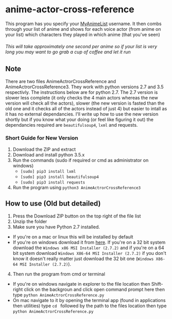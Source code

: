 # anime-actor-cross-reference
This program has you specify your [MyAnimeList](myanimelist.net) username. It then combs through your list of anime and shows for each voice actor (from anime on your list) which characters they played in which anime (that you've seen)

###### This will take approximately one second per anime so if your list is very long you may want to go grab a cup of coffee and let it run

## Note
There are two files AnimeActrorCrossReference and AnimeActrorCrossReference3. They work with python versions 2.7 and 3.5 respectivly. The instructions below are for python 2.7. The 2.7 version is slower less complete (it only checks the 4 main actors whereas the new version will check all the actors), slower (the new version is fasted than the old one and it checks all of the actors instead of just 4) but easier to intall as it has no external dependancies. I'll write up how to use the new version shortly but if you know what your doing (or feel like figuring it out) the dependancies required are `beautifulsoup4`, `lxml` and requests.

### Short Guide for New Version
1. Download the ZIP and extract
2. Download and install python 3.5.x
3. Run the commands (sudo if required or cmd as administrator on windows)
    * `[sudo] pip3 install lxml`
    * `[sudo] pip3 install beautifulsoup4`
    * `[sudo] pip3 install requests`
4. Run the program using `python3 AnimeActrorCrossReference3`

## How to use (Old but detailed)
1. Press the Download ZIP button on the top right of the file list
2. Unzip the folder
3. Make sure you have Python 2.7 installed.
  * If you're on a mac or linux this will be installed by default
  * If you're on windows download it from [here](https://www.python.org/download/releases/2.7.2/). If you're on a 32 bit system download the `Windows x86 MSI Installer (2.7.2)` and if you're on a 64 bit system download `Windows X86-64 MSI Installer (2.7.2)` if you don't know it doesn't really matter just download the 32 bit one (`Windows X86-64 MSI Installer (2.7.2)`).
4. Then run the program from cmd or terminal
  * If you're on windows navigate in explorer to the file location then Shift-right click on the backgroun and click open command prompt here then type `python AnimeActrorCrossReference.py`
  * On mac navigate to it by opening the terminal app (found in applications then utilities) type `cd ` followed by the path to the files location then type `python AnimeActrorCrossReference.py`
